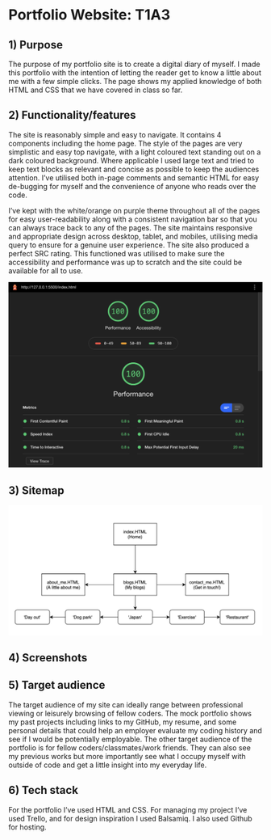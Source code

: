 # Portfolio Website: T1A3

## 1) Purpose

The purpose of my portfolio site is to create a digital diary of myself. I made this portfolio with the intention of letting the reader get to know a little about me with a few simple clicks. The page shows my applied knowledge of both HTML and CSS that we have covered in class so far.

## 2) Functionality/features

The site is reasonably simple and easy to navigate. It contains 4 components including the home page. The style of the pages are very simplistic and easy top navigate, with a light coloured text standing out on a dark coloured background. Where applicable I used large text and tried to keep text blocks as relevant and concise as possible to keep the audiences attention. I’ve utilised both in-page comments and semantic HTML for easy de-bugging for myself and the convenience of anyone who reads over the code.

I’ve kept with the white/orange on purple theme throughout all of the pages for easy user-readability along with a consistent navigation bar so that you can always trace back to any of the pages. The site maintains responsive and appropriate design across desktop, tablet, and mobiles, utilising media query to ensure for a genuine user experience. The site also produced a perfect SRC rating. This functioned was utilised to make sure the accessibility and performance was up to scratch and the site could be available for all to use.

![Flowchart](./docs/performance.png)

## 3) Sitemap
![Flowchart](./docs/flowchart_portfolio.png)

## 4) Screenshots


## 5) Target audience

The target audience of my site can ideally range between professional viewing or leisurely browsing of fellow coders. The mock portfolio shows my past projects including links to my GitHub, my resume, and some personal details that could help an employer evaluate my coding history and see if I would be potentially employable. The other target audience of the portfolio is for fellow coders/classmates/work friends. They can also see my previous works but more importantly see what I occupy myself with outside of code and get a little insight into my everyday life.

## 6) Tech stack

For the portfolio I’ve used HTML and CSS. For managing my project I’ve used Trello, and for design inspiration I used Balsamiq. I also used Github for hosting.
